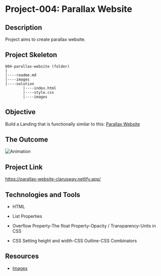 # Project-004: Parallax Website

## Description
Project aims to create parallax website.

## Project Skeleton 

```
004-parallax-website (folder)
|
|----readme.md                
|----images            
|----solution
        |----index.html  
        |----style.css   
        |----images
```

## Objective

Build a Landing that is functionally similar to this: [Parallax Website](https://mark-mad.github.io/parallax-website/)

## The Outcome

![Animation](https://user-images.githubusercontent.com/72518776/228081589-19238a47-d1a2-4632-862a-8679cf21ba00.gif)

## Project Link

https://parallax-website-clarusway.netlify.app/

## Technologies and Tools

- HTML 

- List Properties

- Overflow Property-The float Property-Opacity / Transparency-Units in CSS

- CSS Setting height and width-CSS Outline-CSS Combinators

## Resources

-  [Images](./img)
